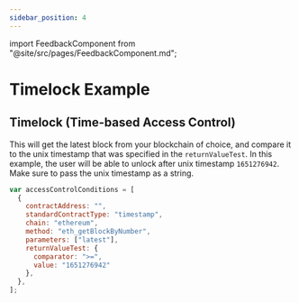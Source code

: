 ```yaml
---
sidebar_position: 4
---
```


import FeedbackComponent from "@site/src/pages/FeedbackComponent.md";

# Timelock Example

## Timelock (Time-based Access Control)

This will get the latest block from your blockchain of choice, and compare it to the unix timestamp that was specified in the `returnValueTest`. In this example, the user will be able to unlock after unix timestamp `1651276942`. Make sure to pass the unix timestamp as a string.

```js
var accessControlConditions = [
  {
    contractAddress: "",
    standardContractType: "timestamp",
    chain: "ethereum",
    method: "eth_getBlockByNumber",
    parameters: ["latest"],
    returnValueTest: {
      comparator: ">=",
      value: "1651276942"
    },
  },
];
```

<FeedbackComponent/>
